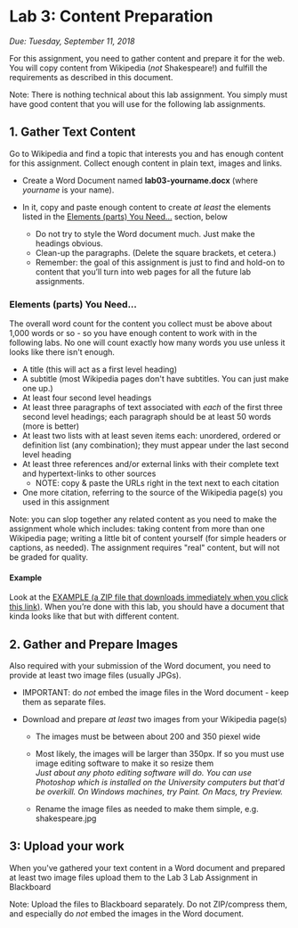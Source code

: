 # Lab 3: Content Preparation

*Due: Tuesday, September 11, 2018*

For this assignment, you need to gather content and prepare it for the web. You will copy content from Wikipedia (*not* Shakespeare!) and fulfill the requirements as described in this document.

Note: There is nothing technical about this lab assignment. You simply must have good content that you will use for the following lab assignments.

## 1. Gather Text Content

Go to Wikipedia and find a topic that interests you and has enough content for this assignment. Collect enough content in plain text, images and links.

-   Create a Word Document named **lab03-yourname.docx** (where *yourname* is your name).

-   In it, copy and paste enough content to create *at least* the elements listed in the [Elements (parts) You Need...](#elements-parts-you-need) section, below

    -   Do not try to style the Word document much. Just make the headings obvious.
    -   Clean-up the paragraphs. (Delete the square brackets, et cetera.)
    -   Remember: the goal of this assignment is just to find and hold-on to content that you’ll turn into web pages for all the future lab assignments.

### Elements (parts) You Need...

The overall word count for the content you collect must be above about 1,000 words or so - so you have enough content to work with in the following labs.  No one will count exactly how many words you use unless it looks like there isn't enough.

-   A title (this will act as a first level heading)
-   A subtitle (most Wikipedia pages don't have subtitles. You can just make one up.)
-   At least four second level headings
-   At least three paragraphs of text associated with *each* of the first three second level headings; each paragraph should be at least 50 words (more is better)
-   At least two lists with at least seven items each: unordered, ordered or definition list (any combination); they must appear under the last second level heading
-   At least three references and/or external links with their complete text and hypertext-links to other sources 
    -   NOTE: copy & paste the URLs right in the text next to each citation
-   One more citation, referring to the source of the Wikipedia page(s) you used in this assignment

Note: you can slop together any related content as you need to make the assignment whole which includes: taking content from more than one Wikipedia page; writing a little bit of content yourself (for simple headers or captions, as needed). The assignment requires "real" content, but will not be graded for quality.

#### Example

Look at the [EXAMPLE (a ZIP file that downloads immediately when you click this link)](example.zip). When you’re done with this lab, you should have a document that kinda looks like that but with different content.

## 2. Gather and Prepare Images

Also required with your submission of the Word document, you need to provide at least two image files (usually JPGs).

-   IMPORTANT: do *not* embed the image files in the Word document - keep them as separate files.

-   Download and prepare *at least* two images from your Wikipedia page(s)

    -   The images must be between about 200 and  350 piexel wide

    -   Most likely, the images will be larger than 350px. If so you must use image editing software to make it so resize them  
        *Just about any photo editing software will do. You can use Photoshop which is installed on the University computers but that'd be overkill. On Windows machines, try Paint. On Macs, try Preview.*

    -   Rename the image files as needed to make them simple, e.g. shakespeare.jpg

## 3: Upload your work

When you've gathered your text content in a Word document and prepared at least two image files upload them to the Lab 3 Lab Assignment in Blackboard

Note: Upload the files to Blackboard separately. Do not ZIP/compress them, and especially do *not* embed the images in the Word document.
